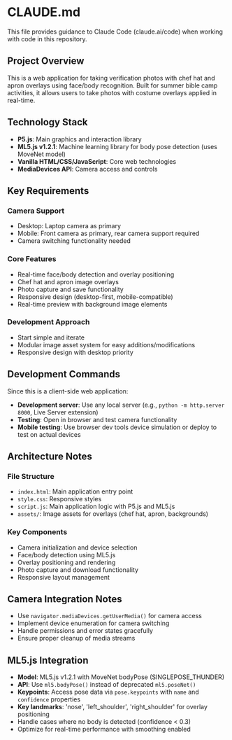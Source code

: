 # CLAUDE.md

This file provides guidance to Claude Code (claude.ai/code) when working with code in this repository.

## Project Overview

This is a web application for taking verification photos with chef hat and apron overlays using face/body recognition. Built for summer bible camp activities, it allows users to take photos with costume overlays applied in real-time.

## Technology Stack

- **P5.js**: Main graphics and interaction library
- **ML5.js v1.2.1**: Machine learning library for body pose detection (uses MoveNet model)
- **Vanilla HTML/CSS/JavaScript**: Core web technologies
- **MediaDevices API**: Camera access and controls

## Key Requirements

### Camera Support
- Desktop: Laptop camera as primary
- Mobile: Front camera as primary, rear camera support required
- Camera switching functionality needed

### Core Features
- Real-time face/body detection and overlay positioning
- Chef hat and apron image overlays
- Photo capture and save functionality
- Responsive design (desktop-first, mobile-compatible)
- Real-time preview with background image elements

### Development Approach
- Start simple and iterate
- Modular image asset system for easy additions/modifications
- Responsive design with desktop priority

## Development Commands

Since this is a client-side web application:
- **Development server**: Use any local server (e.g., `python -m http.server 8000`, Live Server extension)
- **Testing**: Open in browser and test camera functionality
- **Mobile testing**: Use browser dev tools device simulation or deploy to test on actual devices

## Architecture Notes

### File Structure
- `index.html`: Main application entry point
- `style.css`: Responsive styles
- `script.js`: Main application logic with P5.js and ML5.js
- `assets/`: Image assets for overlays (chef hat, apron, backgrounds)

### Key Components
- Camera initialization and device selection
- Face/body detection using ML5.js
- Overlay positioning and rendering
- Photo capture and download functionality
- Responsive layout management

## Camera Integration Notes

- Use `navigator.mediaDevices.getUserMedia()` for camera access
- Implement device enumeration for camera switching
- Handle permissions and error states gracefully
- Ensure proper cleanup of media streams

## ML5.js Integration

- **Model**: ML5.js v1.2.1 with MoveNet bodyPose (SINGLEPOSE_THUNDER)
- **API**: Use `ml5.bodyPose()` instead of deprecated `ml5.poseNet()`
- **Keypoints**: Access pose data via `pose.keypoints` with `name` and `confidence` properties
- **Key landmarks**: 'nose', 'left_shoulder', 'right_shoulder' for overlay positioning
- Handle cases where no body is detected (confidence < 0.3)
- Optimize for real-time performance with smoothing enabled